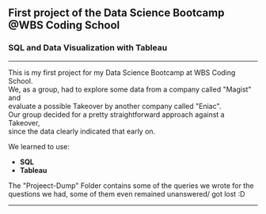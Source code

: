 ## First project of the Data Science Bootcamp @WBS Coding School

###   SQL and Data Visualization with Tableau

---

 This is my first project for my Data Science Bootcamp at WBS Coding School.  
 We, as a group, had to explore some data from a company called "Magist" and  
 evaluate a possible Takeover by another company called "Eniac".  
 Our group decided for a pretty straightforward approach against a Takeover,  
 since the data clearly indicated that early on.  
 
 We learned to use:
 - **SQL**
 - **Tableau**  
 
 The "Projeect-Dump" Folder contains some of the queries we wrote for the questions we had,
 some of them even remained unanswered/ got lost :D

---
